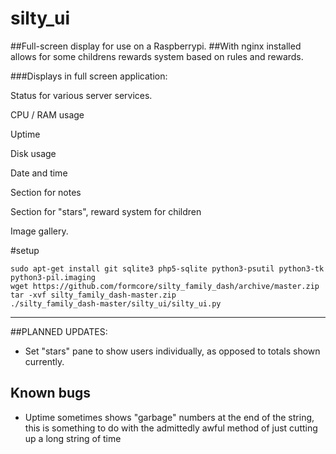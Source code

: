 # silty_ui
##Full-screen display for use on a Raspberrypi.
##With nginx installed allows for some childrens rewards system based on rules and rewards.

###Displays in full screen application:

Status for various server services.

CPU / RAM usage

Uptime

Disk usage

Date and time

Section for notes

Section for "stars", reward system for children

Image gallery.

#setup
```
sudo apt-get install git sqlite3 php5-sqlite python3-psutil python3-tk python3-pil.imaging
wget https://github.com/formcore/silty_family_dash/archive/master.zip
tar -xvf silty_family_dash-master.zip
./silty_family_dash-master/silty_ui/silty_ui.py
```
***
##PLANNED UPDATES:
* Set "stars" pane to show users individually, as opposed to totals shown currently.  


## Known bugs
* Uptime sometimes shows "garbage" numbers at the end of the string, this is something to do with the admittedly awful method of just cutting up a long string of time  
